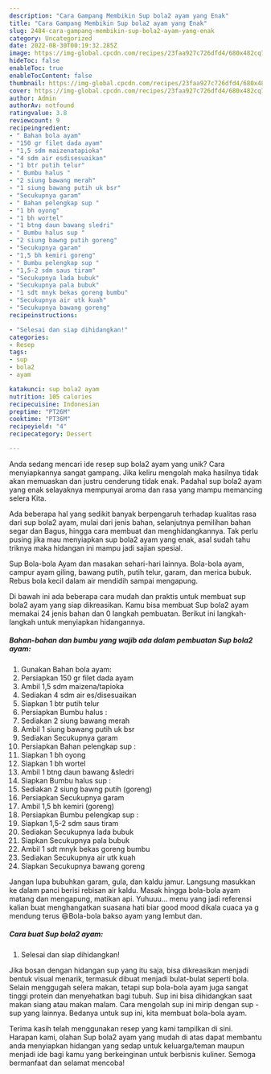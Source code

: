 ```yaml
---
description: "Cara Gampang Membikin Sup bola2 ayam yang Enak"
title: "Cara Gampang Membikin Sup bola2 ayam yang Enak"
slug: 2484-cara-gampang-membikin-sup-bola2-ayam-yang-enak
category: Uncategorized
date: 2022-08-30T00:19:32.285Z
image: https://img-global.cpcdn.com/recipes/23faa927c726dfd4/680x482cq70/sup-bola2-ayam-foto-resep-utama.jpg
hideToc: false
enableToc: true
enableTocContent: false
thumbnail: https://img-global.cpcdn.com/recipes/23faa927c726dfd4/680x482cq70/sup-bola2-ayam-foto-resep-utama.jpg
cover: https://img-global.cpcdn.com/recipes/23faa927c726dfd4/680x482cq70/sup-bola2-ayam-foto-resep-utama.jpg
author: Admin
authorAv: notfound
ratingvalue: 3.8
reviewcount: 9
recipeingredient:
- " Bahan bola ayam"
- "150 gr filet dada ayam"
- "1,5 sdm maizenatapioka"
- "4 sdm air esdisesuaikan"
- "1 btr putih telur"
- " Bumbu halus "
- "2 siung bawang merah"
- "1 siung bawang putih uk bsr"
- "Secukupnya garam"
- " Bahan pelengkap sup "
- "1 bh oyong"
- "1 bh wortel"
- "1 btng daun bawang sledri"
- " Bumbu halus sup "
- "2 siung bawng putih goreng"
- "Secukupnya garam"
- "1,5 bh kemiri goreng"
- " Bumbu pelengkap sup "
- "1,5-2 sdm saus tiram"
- "Secukupnya lada bubuk"
- "Secukupnya pala bubuk"
- "1 sdt mnyk bekas goreng bumbu"
- "Secukupnya air utk kuah"
- "Secukupnya bawang goreng"
recipeinstructions:

- "Selesai dan siap dihidangkan!"
categories:
- Resep
tags:
- sup
- bola2
- ayam

katakunci: sup bola2 ayam 
nutrition: 105 calories
recipecuisine: Indonesian
preptime: "PT26M"
cooktime: "PT36M"
recipeyield: "4"
recipecategory: Dessert

---
```





Anda sedang mencari ide resep sup bola2 ayam yang unik? Cara menyiapkannya sangat gampang. Jika keliru mengolah maka hasilnya tidak akan memuaskan dan justru cenderung tidak enak. Padahal sup bola2 ayam yang enak selayaknya mempunyai aroma dan rasa yang mampu memancing selera Kita.





Ada beberapa hal yang sedikit banyak berpengaruh terhadap kualitas rasa dari sup bola2 ayam, mulai dari jenis bahan, selanjutnya pemilihan bahan segar dan Bagus, hingga cara membuat dan menghidangkannya. Tak perlu pusing jika mau menyiapkan sup bola2 ayam yang enak,      asal sudah tahu triknya maka hidangan ini mampu jadi sajian spesial.














Sup Bola-bola Ayam dan masakan sehari-hari lainnya. Bola-bola ayam, campur ayam giling, bawang putih, putih telur, garam, dan merica bubuk. Rebus bola kecil dalam air mendidih sampai mengapung.






Di bawah ini ada beberapa cara mudah dan praktis untuk membuat sup bola2 ayam yang siap dikreasikan. Kamu bisa membuat Sup bola2 ayam memakai 24 jenis bahan dan 0 langkah pembuatan. Berikut ini langkah-langkah untuk menyiapkan hidangannya.

<!--inarticleads1-->

##### Bahan-bahan dan bumbu yang wajib ada dalam pembuatan Sup bola2 ayam:

1. Gunakan  Bahan bola ayam:
1. Persiapkan 150 gr filet dada ayam
1. Ambil 1,5 sdm maizena/tapioka
1. Sediakan 4 sdm air es/disesuaikan
1. Siapkan 1 btr putih telur
1. Persiapkan  Bumbu halus :
1. Sediakan 2 siung bawang merah
1. Ambil 1 siung bawang putih uk bsr
1. Sediakan Secukupnya garam
1. Persiapkan  Bahan pelengkap sup :
1. Siapkan 1 bh oyong
1. Siapkan 1 bh wortel
1. Ambil 1 btng daun bawang &amp;sledri
1. Siapkan  Bumbu halus sup :
1. Sediakan 2 siung bawng putih (goreng)
1. Persiapkan Secukupnya garam
1. Ambil 1,5 bh kemiri (goreng)
1. Persiapkan  Bumbu pelengkap sup :
1. Siapkan 1,5-2 sdm saus tiram
1. Sediakan Secukupnya lada bubuk
1. Siapkan Secukupnya pala bubuk
1. Ambil 1 sdt mnyk bekas goreng bumbu
1. Sediakan Secukupnya air utk kuah
1. Siapkan Secukupnya bawang goreng


Jangan lupa bubuhkan garam, gula, dan kaldu jamur. Langsung masukkan ke dalam panci berisi rebisan air kaldu. Masak hingga bola-bola ayam matang dan mengapung, matikan api. Yuhuuu… menu yang jadi referensi kalian buat menghangatkan suasana hati biar good mood dikala cuaca ya g mendung terus 😆Bola-bola bakso ayam yang lembut dan. 

<!--inarticleads2-->

##### Cara buat Sup bola2 ayam:


1. Selesai dan siap dihidangkan!

Jika bosan dengan hidangan sup yang itu saja, bisa dikreasikan menjadi bentuk visual menarik, termasuk dibuat menjadi bulat-bulat seperti bola. Selain menggugah selera makan, tetapi sup bola-bola ayam juga sangat tinggi protein dan menyehatkan bagi tubuh. Sup ini bisa dihidangkan saat makan siang atau makan malam. Cara mengolah sup ini mirip dengan sup - sup yang lainnya. Bedanya untuk sup ini, kita membuat bola-bola ayam. 

Terima kasih telah menggunakan resep yang kami tampilkan di sini. Harapan kami, olahan Sup bola2 ayam yang mudah di atas dapat membantu anda menyiapkan hidangan yang sedap untuk keluarga/teman maupun menjadi ide bagi kamu yang berkeinginan untuk berbisnis kuliner. Semoga bermanfaat dan selamat mencoba!
